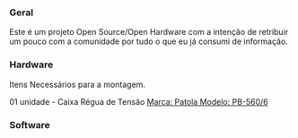 ### Geral
Este é um projeto Open Source/Open Hardware com a intenção de retribuir um pouco com a comunidade por tudo o que eu já consumi de informação.


### Hardware
Itens Necessários para a montagem.

01 unidade - Caixa Régua de Tensão [Marca: Patola Modelo: PB-560/6](http://www.patola.com.br/index.php?route=product/product&product_id=66&search=PB+560%2F6)


### Software
